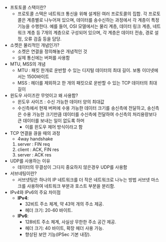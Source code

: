 - 프토토콜 스택이란?
	- 프로토콜 스택은 네트워크 통신을 위해 설계된 여러 프로토콜의 집합. 각 프로토콜은 계층별로 나누어져 있으며, 데이터를 송수신하는 과정에서 각 계층이 특정 기능을 수행한다. 예를 들어, OSI 모델에서는 물리 계층, 데이터 링크 계층, 네트워크 계층 등 7개의 계층으로 구성되어 있으며, 각 계층은 데이터 전송, 경로 설정, 오류 검출 등을 담당.
- 소켓은 물리적인 개념인가?
	- 소켓은 연결을 정의해놓은 개념적인 것
	- 실제 통신에는 버퍼를 사용함
- MTU, MSS의 개념
	- MTU : 패킷 한개로 운반할 수 있는 디지털 데이터의 최대 길이. 보통 이더넷에서는 1500바이트
	- MSS : 헤더를 제외하고 한 개의 패킷으로 운반할 수 있는 TCP 데이터의 최대 길이
- 윈도우 사이즈란 무엇이고 왜 사용함?
	- 윈도우 사이즈 : 수신 가능한 데이터 양의 최대값
	- 수신측에서 현재 버퍼에 수용 가능한 데이터 크기를 송신측에 전달하고, 송신측은 수용 가능한 크기만큼 데이터를 수신측에 전달하여 수신측의 처리용량보다 큰 데이터를 보내는 일이 없도록 하머
		- 이를 윈도우 제어 방식이라고 함
- TCP 연결을 끊을 때의 과정
	- 4way handshake
	1. server : FIN req
	2. client : ACK, FIN res
	3. server : ACK res
- UDP를 사용하는 이유
	- 데이터의 무결성이 그다지 중요하지 않은경우 UDP를 사용함
- 서브네팅이란?
	- 서브넷팅은 하나의 IP 네트워크를 더 작은 네트워크로 나누는 방법 서브넷 마스크를 사용하여 네트워크 부분과 호스트 부분을 분리함.
 - IPv4와 IPv6의 주요 차이점
    - **IPv4**:
        - 32비트 주소 체계, 약 43억 개의 주소 제공.
        - 헤더 크기: 20-60 바이트.
    - **IPv6**:
        - 128비트 주소 체계, 사실상 무한한 주소 공간 제공.
        - 헤더 크기: 40 바이트, 확장 헤더 사용 가능.
        - 향상된 보안 기능(IPSec 기본 내장).